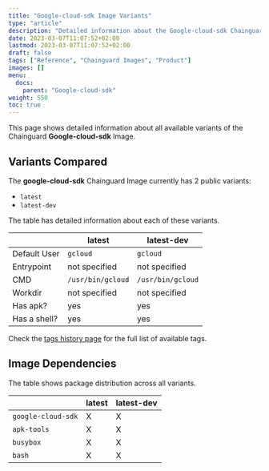 ```yaml
---
title: "Google-cloud-sdk Image Variants"
type: "article"
description: "Detailed information about the Google-cloud-sdk Chainguard Image variants"
date: 2023-03-07T11:07:52+02:00
lastmod: 2023-03-07T11:07:52+02:00
draft: false
tags: ["Reference", "Chainguard Images", "Product"]
images: []
menu:
  docs:
    parent: "Google-cloud-sdk"
weight: 550
toc: true
---
```


This page shows detailed information about all available variants of the Chainguard **Google-cloud-sdk** Image.

## Variants Compared
The **google-cloud-sdk** Chainguard Image currently has 2 public variants: 

- `latest`
- `latest-dev`

The table has detailed information about each of these variants.

|              | latest            | latest-dev        |
|--------------|-------------------|-------------------|
| Default User | `gcloud`          | `gcloud`          |
| Entrypoint   | not specified     | not specified     |
| CMD          | `/usr/bin/gcloud` | `/usr/bin/gcloud` |
| Workdir      | not specified     | not specified     |
| Has apk?     | yes               | yes               |
| Has a shell? | yes               | yes               |

Check the [tags history page](/chainguard/chainguard-images/reference/google-cloud-sdk/tags_history/) for the full list of available tags.
## Image Dependencies
The table shows package distribution across all variants.

|                    | latest | latest-dev |
|--------------------|--------|------------|
| `google-cloud-sdk` | X      | X          |
| `apk-tools`        | X      | X          |
| `busybox`          | X      | X          |
| `bash`             | X      | X          |
